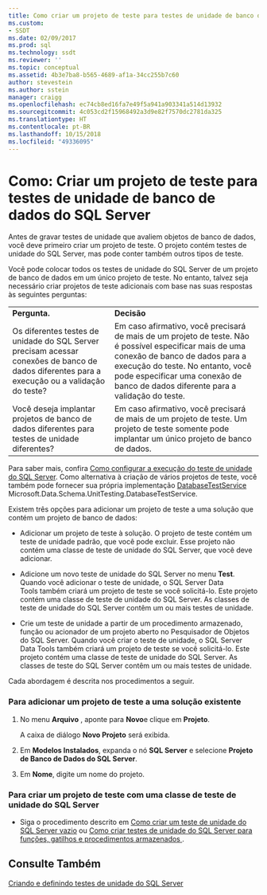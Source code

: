 ```yaml
---
title: Como criar um projeto de teste para testes de unidade de banco de dados do SQL Server| Microsoft Docs
ms.custom:
- SSDT
ms.date: 02/09/2017
ms.prod: sql
ms.technology: ssdt
ms.reviewer: ''
ms.topic: conceptual
ms.assetid: 4b3e7ba8-b565-4689-af1a-34cc255b7c60
author: stevestein
ms.author: sstein
manager: craigg
ms.openlocfilehash: ec74cb8ed16fa7e49f5a941a903341a514d13932
ms.sourcegitcommit: 4c053cd2f15968492a3d9e82f7570dc2781da325
ms.translationtype: HT
ms.contentlocale: pt-BR
ms.lasthandoff: 10/15/2018
ms.locfileid: "49336095"
---
```

# <a name="how-to-create-a-test-project-for-sql-server-database-unit-testing"></a>Como: Criar um projeto de teste para testes de unidade de banco de dados do SQL Server
Antes de gravar testes de unidade que avaliem objetos de banco de dados, você deve primeiro criar um projeto de teste. O projeto contém testes de unidade do SQL Server, mas pode conter também outros tipos de teste.  
  
Você pode colocar todos os testes de unidade do SQL Server de um projeto de banco de dados em um único projeto de teste. No entanto, talvez seja necessário criar projetos de teste adicionais com base nas suas respostas às seguintes perguntas:  
  
|||  
|-|-|  
|**Pergunta.**|**Decisão**|  
|Os diferentes testes de unidade do SQL Server precisam acessar conexões de banco de dados diferentes para a execução ou a validação do teste?|Em caso afirmativo, você precisará de mais de um projeto de teste. Não é possível especificar mais de uma conexão de banco de dados para a execução do teste. No entanto, você pode especificar uma conexão de banco de dados diferente para a validação do teste.|  
|Você deseja implantar projetos de banco de dados diferentes para testes de unidade diferentes?|Em caso afirmativo, você precisará de mais de um projeto de teste. Um projeto de teste somente pode implantar um único projeto de banco de dados.|  
  
Para saber mais, confira [Como configurar a execução do teste de unidade do SQL Server](../ssdt/how-to-configure-sql-server-unit-test-execution.md). Como alternativa à criação de vários projetos de teste, você também pode fornecer sua própria implementação [DatabaseTestService](https://msdn.microsoft.com/library/microsoft.data.schema.unittesting.databasetestservice.aspx) Microsoft.Data.Schema.UnitTesting.DatabaseTestService.  
  
Existem três opções para adicionar um projeto de teste a uma solução que contém um projeto de banco de dados:  
  
-   Adicionar um projeto de teste à solução. O projeto de teste contém um teste de unidade padrão, que você pode excluir. Esse projeto não contém uma classe de teste de unidade do SQL Server, que você deve adicionar.  
  
-   Adicione um novo teste de unidade do SQL Server no menu **Test**. Quando você adicionar o teste de unidade, o SQL Server Data Tools também criará um projeto de teste se você solicitá-lo. Este projeto contém uma classe de teste de unidade do SQL Server. As classes de teste de unidade do SQL Server contêm um ou mais testes de unidade.  
  
-   Crie um teste de unidade a partir de um procedimento armazenado, função ou acionador de um projeto aberto no Pesquisador de Objetos do SQL Server. Quando você criar o teste de unidade, o SQL Server Data Tools também criará um projeto de teste se você solicitá-lo. Este projeto contém uma classe de teste de unidade do SQL Server. As classes de teste do SQL Server contêm um ou mais testes de unidade.  
  
Cada abordagem é descrita nos procedimentos a seguir.  
  
### <a name="to-add-a-test-project-to-an-existing-solution"></a>Para adicionar um projeto de teste a uma solução existente  
  
1.  No menu **Arquivo** , aponte para **Novo**e clique em **Projeto**.  
  
    A caixa de diálogo **Novo Projeto** será exibida.  
  
2.  Em **Modelos Instalados**, expanda o nó **SQL Server** e selecione **Projeto de Banco de Dados do SQL Server**.  
  
3.  Em **Nome**, digite um nome do projeto.  
  
### <a name="to-create-a-test-project-with-a-sql-server-unit-test-class"></a>Para criar um projeto de teste com uma classe de teste de unidade do SQL Server  
  
-   Siga o procedimento descrito em [Como criar um teste de unidade do SQL Server vazio](../ssdt/how-to-create-an-empty-sql-server-unit-test.md) ou [Como criar testes de unidade do SQL Server para funções, gatilhos e procedimentos armazenados ](../ssdt/how-to-create-unit-tests-for-functions-triggers-stored-procedures.md).  
  
## <a name="see-also"></a>Consulte Também  
[Criando e definindo testes de unidade do SQL Server](../ssdt/creating-and-defining-sql-server-unit-tests.md)  
  

